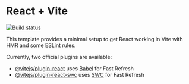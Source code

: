 # React + Vite
[![Build status](https://ci.appveyor.com/api/projects/status/7v53muiw2gboncib?svg=true)](https://ci.appveyor.com/project/Nikolaytcev/shopitemfunc)

This template provides a minimal setup to get React working in Vite with HMR and some ESLint rules.

Currently, two official plugins are available:

- [@vitejs/plugin-react](https://github.com/vitejs/vite-plugin-react/blob/main/packages/plugin-react/README.md) uses [Babel](https://babeljs.io/) for Fast Refresh
- [@vitejs/plugin-react-swc](https://github.com/vitejs/vite-plugin-react-swc) uses [SWC](https://swc.rs/) for Fast Refresh
